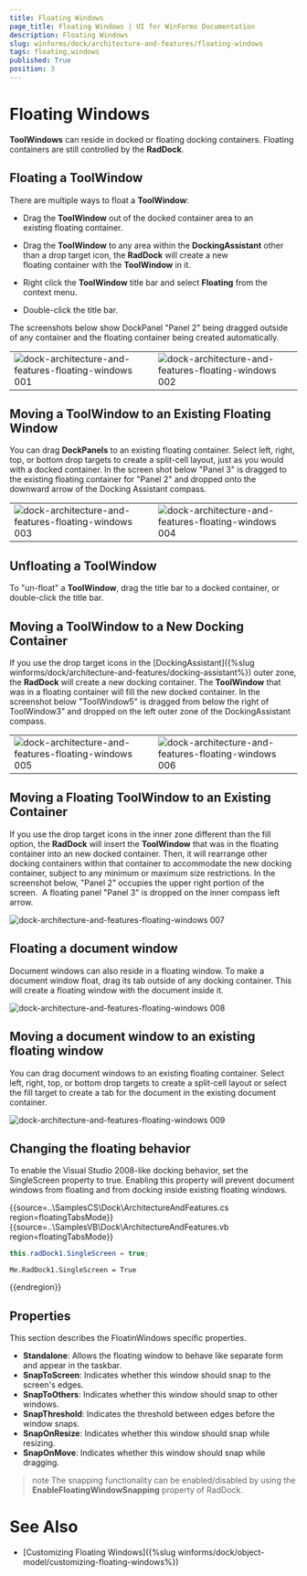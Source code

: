 ```yaml
---
title: Floating Windows
page_title: Floating Windows | UI for WinForms Documentation
description: Floating Windows
slug: winforms/dock/architecture-and-features/floating-windows
tags: floating,windows
published: True
position: 3
---
```


# Floating Windows
 

__ToolWindows__ can reside in docked or floating docking containers. Floating containers are still controlled by the __RadDock__.
      

## Floating a ToolWindow

There are multiple ways to float a __ToolWindow__:
        

* Drag the __ToolWindow__ out of the docked container area to an existing floating container.
            

* Drag the __ToolWindow__ to any area within the __DockingAssistant__ other than a drop target icon, the __RadDock__ will create a new floating container with the __ToolWindow__ in it.
            

* Right click the __ToolWindow__ title bar and select __Floating__ from the context menu.
            

* Double-click the title bar. 

The screenshots below show DockPanel "Panel 2" being dragged outside of any container and the floating container being created automatically.
 
|||
|----|----|
|![dock-architecture-and-features-floating-windows 001](images/dock-architecture-and-features-floating-windows001.png)|![dock-architecture-and-features-floating-windows 002](images/dock-architecture-and-features-floating-windows002.png)|

## Moving a ToolWindow to an Existing Floating Window

You can drag __DockPanels__ to an existing floating container. Select left, right, top, or bottom drop targets to create a split-cell layout, just as you would with a docked container. In the screen shot below "Panel 3" is dragged to the existing floating container for "Panel 2" and dropped onto the downward arrow of the Docking Assistant compass.
  
|||
|----|----|
|![dock-architecture-and-features-floating-windows 003](images/dock-architecture-and-features-floating-windows003.png)|![dock-architecture-and-features-floating-windows 004](images/dock-architecture-and-features-floating-windows004.png)|

## Unfloating a ToolWindow

To "un-float" a __ToolWindow__, drag the title bar to a docked container, or double-click the title bar.
        

## Moving a ToolWindow to a New Docking Container

If you use the drop target icons in the [DockingAssistant]({%slug winforms/dock/architecture-and-features/docking-assistant%}) outer zone, the __RadDock__ will create a new docking container. The __ToolWindow__ that was in a floating container will fill the new docked container. In the screenshot below "ToolWindow5" is dragged from below the right of ToolWindow3" and dropped on the left outer zone of the DockingAssistant compass.
        
|||
|----|----|
|![dock-architecture-and-features-floating-windows 005](images/dock-architecture-and-features-floating-windows005.png)|![dock-architecture-and-features-floating-windows 006](images/dock-architecture-and-features-floating-windows006.png)|

## Moving a Floating ToolWindow to an Existing Container

If you use the drop target icons in the inner zone different than the fill option, the __RadDock__ will insert the __ToolWindow__ that was in the floating container into an new docked container. Then, it will rearrange other docking containers within that container to accommodate the new docking container, subject to any minimum or maximum size restrictions. In the screenshot below, "Panel 2" occupies the upper right portion of the screen.  A floating panel "Panel 3" is dropped on the inner compass left arrow.

![dock-architecture-and-features-floating-windows 007](images/dock-architecture-and-features-floating-windows007.png)

## Floating a document window

Document windows can also reside in a floating window. To make a document window float, drag its tab outside of any docking container. This will create a floating window with the document inside it.

![dock-architecture-and-features-floating-windows 008](images/dock-architecture-and-features-floating-windows008.png)

## Moving a document window to an existing floating window

You can drag document windows to an existing floating container. Select left, right, top, or bottom drop targets to create a split-cell layout or select the fill target to create a tab for the document in the existing document container.

![dock-architecture-and-features-floating-windows 009](images/dock-architecture-and-features-floating-windows009.png)

## Changing the floating behavior

To enable the Visual Studio 2008-like docking behavior, set the SingleScreen property to true. Enabling this property will prevent document windows from floating and from docking inside existing floating windows.
        

{{source=..\SamplesCS\Dock\ArchitectureAndFeatures.cs region=floatingTabsMode}} 
{{source=..\SamplesVB\Dock\ArchitectureAndFeatures.vb region=floatingTabsMode}} 

````C#
this.radDock1.SingleScreen = true;

````
````VB.NET
Me.RadDock1.SingleScreen = True

````

{{endregion}} 
 
## Properties

This section describes the FloatinWindows specific properties.
* __Standalone__: Allows the floating window to behave like separate form and appear in the taskbar.
* __SnapToScreen__: Indicates whether this window should snap to the screen's edges.
* __SnapToOthers__: Indicates whether this window should snap to other windows.
* __SnapThreshold__: Indicates the threshold between edges before the window snaps.
* __SnapOnResize__: Indicates whether this window should snap while resizing.
* __SnapOnMove__: Indicates whether this window should snap while dragging.

>note The snapping functionality can be enabled/disabled by using the __EnableFloatingWindowSnapping__ property of RadDock.
>

# See Also

 * [Customizing Floating Windows]({%slug winforms/dock/object-model/customizing-floating-windows%})

